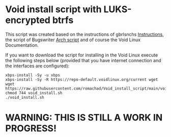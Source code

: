 # Void install script with LUKS-encrypted btrfs
This script was created based on the instructions of gbrlsnchs [Instructions](https://gist.github.com/gbrlsnchs/9c9dc55cd0beb26e141ee3ea59f26e21), the script of Bugswriter [Arch script](https://github.com/bugswriter/arch-linux-magic) and of course the Void Linux Documentation.

If you want to download the script for installing in the Void Linux execute the following steps below (provided that you have internet connection and the interfaces are configured):

```
xbps-install -Sy -u xbps
xbps-install -Sy -R https://repo-default.voidlinux.org/current wget
wget https://raw.githubusercontent.com/romachad/Void_install_script/main/void_install.sh
chmod 744 void_install.sh
./void_install.sh
```


# WARNING: THIS IS STILL A WORK IN PROGRESS!
